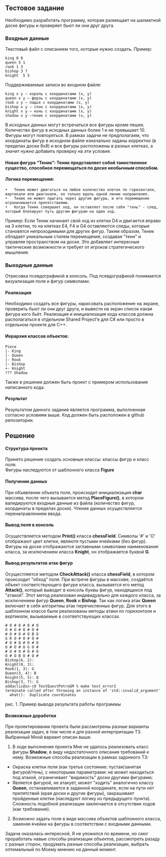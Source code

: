 ## Тестовое задание
Необходимо разработать программу, которая размещает на шахматной доске фигуры и проверяет бьют ли они друг друга.
### Входные данные
Текстовый файл с описанием того, которые нужно создать. Пример:
```
king 0 0
queen 5 1
rook 1 3
bishop 3 7
knight  5 5
```
Поддерживаемые записи во входном файле:
```
king x y — король с координатами (x, y)
queen x y — ферзь с координатами (x, y)
rook x y — ладья с координатами (x, y)
bishop x y — слон с координатами (x, y)
knight x y — конь с координатами (x, y)
shadow x y —теник с координатами (x, y)
```


В исходных данных могут встречаться все фигуры кроме пешек. Количество фигур в исходных данных более 1 и не превышает 10. Фигуры могут повторяться. В рамках задачи не предполагаем, что координаты фигур в исходном файле изначально заданы корректно (в пределах доски 8x8) и все фигуры расположены в разных клетках, а значит нужно добавить проверку на эти условия.
#### Новая фигура “Теник”: Теник представляет собой таинственное существо, способное перемещаться по доске необычным способом.
#### Логика перемещения:
	•	Теник может двигаться на любое количество клеток по горизонтали, вертикали или диагонали, но только вдоль одной линии направления.
	•	Теник не может прыгать через другие фигуры, и его перемещение ограничивается препятствиями.
	•	Когда Теник совершает ход, он оставляет после себя "тень" - след, который блокирует путь другим фигурам на один ход.
Пример: Если Теник начинает свой ход из клетки D4 и двигается вправо на 3 клетки, то на клетках E4, F4 и G4 оставляются следы, которые становятся непроходимыми для других фигур.
Таким образом, Теник обладает уникальным стилем перемещения, создавая "тени" и управляя пространством на доске. Это добавляет интересные тактические возможности и требует от игроков стратегического мышления.

### Выходные данные
Отрисовка псевдографикой в консоль. Под псевдографикой понимается визуализация поля и фигур символами.
#### Реализация
Необходимо создать все фигуры, нарисовать расположение на экране, проверить бьют ли они друг друга, и вывести на экран список какая фигура кого бьёт.
Реализация и инициализация кода классов должна располагаться в отдельном Shared Project’е для C# или просто в отдельном проекте для C++.

#### Иерархия классов объектов:
```
Piece
|- King
|- Queen
|- Rook
|- Bishop
+- Knight
??? Shadow
```
Также в решении должен быть проект с примером использования написанного кода.
#### Результат
Результатом данного задания является программа, выполненная согласно условиям выше. Код должен быть расположен в github репозитории.

## Решение

#### Структура проекта
Принято решение создать основные классы: классы фигур и класс поля. \
Фигуры наследуются от шаблонного класса **Figure**

#### Получение данных

При объявлении объекта поля, происходит инициализация **char** массива, после чего вызывается метод **PlaceFigure()**, в котором валидируются входные данные из файла (количество фигур, координаты в пределах доски). Чтение данных осуществляется перенаправлением ввода.

#### Вывод поля в консоль

Осуществляется методом **Print()** класса **chessField**. Символы '#' и 'O' отображают цвет клетки, являютя пустыми ячейками (без фигур). Фигуры на доске отображаются заглавными символами наименования класса, за исключением класса **Knight**, он отображается буквой **G**.

#### Вывод результатов атак фигур

Осущестляется методом **CheckAttack()** класса **chessField**, в котором происходит "обход" поля. При встрече фигуры в массиве, создаётся объект соответствующего фигуре класса, вызывается его метод **Attack()**, который выводит в консоль буквы фигур, находящихся под "атакой". Этот метод реализован индивидуально для каждого класса, за исключением фигур **Queen**, **Rook** и **Bishop**. Так как логика атак **Queen** включает в себя алгоритмы атак перечисленных фигур. Для этого в шаблонном классе были реализованы методы атаки по *горизонтали* и *вертикали*, вызываемые в соответствующих классах.

```
# O # O # O # O 
O # O # O # O # 
# O # O # O B O 
G R O # O # O # 
# O # Q # O # O 
O # O # O G O # 
# O # O # O # O 
O # O B O # O # 
Bishop(6, 2): 
Knight(0, 3): 
Rook(1, 3): G 
Queen(3, 4): B 
Knight(5, 5): Q 
Bishop(3, 7): G 
addaclic@in-c8 TestQuestPetroGM % make test_error2
terminate called after throwing an instance of 'std::invalid_argument'
  what():  Duplicate coordinates
```
   рис. 1. Пример вывода результата работы программы

#### Возможные доработки

При проектировании проекта были рассмотрены разные варианты реализации задач, в том числе и для разной интерпритации ТЗ. Выбранный Мной вариант описан выше.

1. В ходе выполнения проекта Мне не удалось реализовать класс фигуры **Shadow**, в виду недостаточного описания требований к нему. Возможные способы реализации в рамках задонного ТЗ:
 - Окраска клетки поля (как третье состояние: пустая/занятая фигурой/тень), с некоторыми параметрами: не может находиться под атакой, ограничевает "видимость" доски другими фигурами;
 - Является фигурой, не атакует, может "ходить" аналогично классу **Queen**, останавливается в заданной координате, если на пути нет препятствий (края доски и другие фигуры), закрашивает пройденные клетки (наследуют логику из предыдущего пункта). Сложность подобной реализации заключается в отсутствии ходов (как требования).

2. Возможно задать поле в виде массива объектов шаблонного класса, заменяя ячейки на фигуры в соответствии с входными данными.

Задача оказалась интересной, Я не уложился по времени, но смог проработать навые способы реализации объектов, рассмотреть разаду с разных сторон, продумать разные способы реализации, выбрать оптимальный по Моему мнению на данный момент.